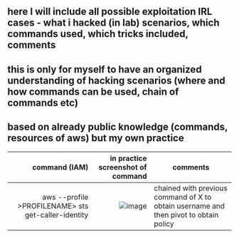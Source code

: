 ## here I will include all possible exploitation IRL cases - what i hacked (in lab) scenarios, which commands used, which tricks included, comments
## this is only for myself to have an organized understanding of hacking scenarios (where and how commands can be used, chain of commands etc)
## based on already public knowledge (commands, resources of aws) but my own practice

| command (IAM) | in practice screenshot of command | comments | 
|-----:|---------------:|---------------|
|aws --profile >PROFILENAME> sts get-caller-identity| ![image](https://github.com/user-attachments/assets/63860e9e-35a7-4409-b3f7-8446ae91f0e9) | chained with previous command of X to obtain username and then pivot to obtain policy |   
